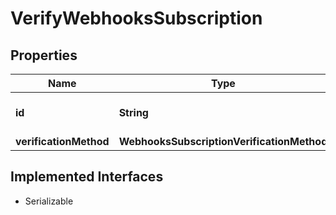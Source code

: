

# VerifyWebhooksSubscription


## Properties

| Name | Type | Description | Notes |
|------------ | ------------- | ------------- | -------------|
|**id** | **String** | Webhooks subscription id |  [optional] |
|**verificationMethod** | **WebhooksSubscriptionVerificationMethod** |  |  [optional] |


## Implemented Interfaces

* Serializable


